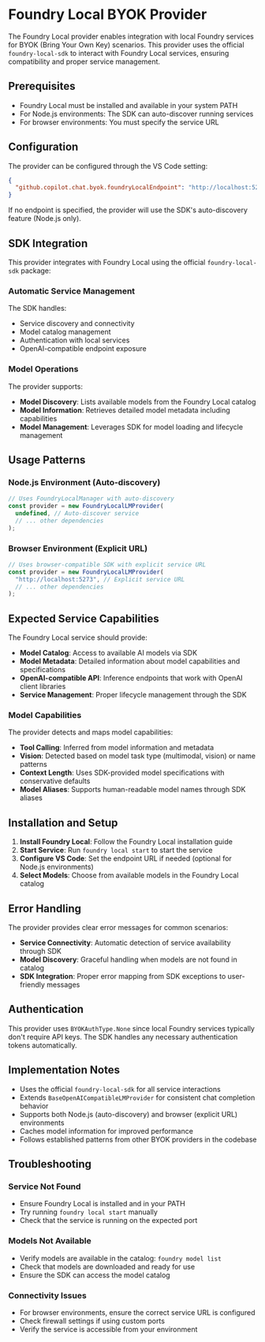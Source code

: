 # Foundry Local BYOK Provider

The Foundry Local provider enables integration with local Foundry services for BYOK (Bring Your Own Key) scenarios. This provider uses the official `foundry-local-sdk` to interact with Foundry Local services, ensuring compatibility and proper service management.

## Prerequisites

- Foundry Local must be installed and available in your system PATH
- For Node.js environments: The SDK can auto-discover running services
- For browser environments: You must specify the service URL

## Configuration

The provider can be configured through the VS Code setting:

```json
{
  "github.copilot.chat.byok.foundryLocalEndpoint": "http://localhost:5273"
}
```

If no endpoint is specified, the provider will use the SDK's auto-discovery feature (Node.js only).

## SDK Integration

This provider integrates with Foundry Local using the official `foundry-local-sdk` package:

### Automatic Service Management

The SDK handles:
- Service discovery and connectivity
- Model catalog management  
- Authentication with local services
- OpenAI-compatible endpoint exposure

### Model Operations

The provider supports:
- **Model Discovery**: Lists available models from the Foundry Local catalog
- **Model Information**: Retrieves detailed model metadata including capabilities
- **Model Management**: Leverages SDK for model loading and lifecycle management

## Usage Patterns

### Node.js Environment (Auto-discovery)
```typescript
// Uses FoundryLocalManager with auto-discovery
const provider = new FoundryLocalLMProvider(
  undefined, // Auto-discover service
  // ... other dependencies
);
```

### Browser Environment (Explicit URL)
```typescript
// Uses browser-compatible SDK with explicit service URL
const provider = new FoundryLocalLMProvider(
  "http://localhost:5273", // Explicit service URL
  // ... other dependencies
);
```

## Expected Service Capabilities

The Foundry Local service should provide:
- **Model Catalog**: Access to available AI models via SDK
- **Model Metadata**: Detailed information about model capabilities and specifications  
- **OpenAI-compatible API**: Inference endpoints that work with OpenAI client libraries
- **Service Management**: Proper lifecycle management through the SDK

### Model Capabilities

The provider detects and maps model capabilities:

- **Tool Calling**: Inferred from model information and metadata
- **Vision**: Detected based on model task type (multimodal, vision) or name patterns
- **Context Length**: Uses SDK-provided model specifications with conservative defaults
- **Model Aliases**: Supports human-readable model names through SDK aliases

## Installation and Setup

1. **Install Foundry Local**: Follow the Foundry Local installation guide
2. **Start Service**: Run `foundry local start` to start the service  
3. **Configure VS Code**: Set the endpoint URL if needed (optional for Node.js environments)
4. **Select Models**: Choose from available models in the Foundry Local catalog

## Error Handling

The provider provides clear error messages for common scenarios:

- **Service Connectivity**: Automatic detection of service availability through SDK
- **Model Discovery**: Graceful handling when models are not found in catalog
- **SDK Integration**: Proper error mapping from SDK exceptions to user-friendly messages

## Authentication

This provider uses `BYOKAuthType.None` since local Foundry services typically don't require API keys. The SDK handles any necessary authentication tokens automatically.

## Implementation Notes

- Uses the official `foundry-local-sdk` for all service interactions
- Extends `BaseOpenAICompatibleLMProvider` for consistent chat completion behavior  
- Supports both Node.js (auto-discovery) and browser (explicit URL) environments
- Caches model information for improved performance
- Follows established patterns from other BYOK providers in the codebase

## Troubleshooting

### Service Not Found
- Ensure Foundry Local is installed and in your PATH
- Try running `foundry local start` manually
- Check that the service is running on the expected port

### Models Not Available  
- Verify models are available in the catalog: `foundry model list`
- Check that models are downloaded and ready for use
- Ensure the SDK can access the model catalog

### Connectivity Issues
- For browser environments, ensure the correct service URL is configured
- Check firewall settings if using custom ports
- Verify the service is accessible from your environment